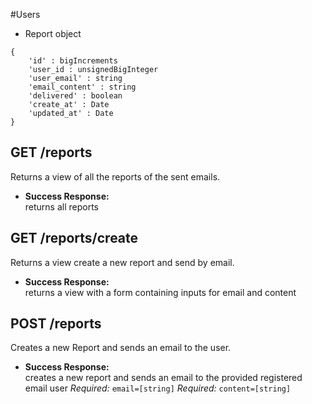 #Users

-   Report object

```
{
    'id' : bigIncrements
    'user_id : unsignedBigInteger
    'user_email' : string
    'email_content' : string
    'delivered' : boolean
    'create_at' : Date
    'updated_at' : Date
}
```

## **GET /reports**

Returns a view of all the reports of the sent emails.

-   **Success Response:**  
    returns all reports

## **GET /reports/create**

Returns a view create a new report and send by email.

-   **Success Response:**  
    returns a view with a form containing inputs for email and content

## **POST /reports**

Creates a new Report and sends an email to the user.

-   **Success Response:**  
     creates a new report and sends an email to the provided registered email user
    _Required:_ `email=[string]`
    _Required:_ `content=[string]`
